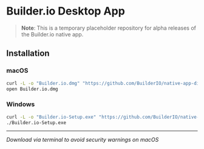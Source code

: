 # Builder.io Desktop App

> **Note**: This is a temporary placeholder repository for alpha releases of the Builder.io native app.

## Installation

### macOS
```bash
curl -L -o "Builder.io.dmg" "https://github.com/BuilderIO/native-app-distribution/releases/download/v2025.07.14-alpha/Builder.io-v2025.07.14-alpha.dmg"
open Builder.io.dmg
```

### Windows  
```bash
curl -L -o "Builder.io-Setup.exe" "https://github.com/BuilderIO/native-app-distribution/releases/download/v2025.07.14-alpha/Builder.io Setup v2025.07.14-alpha.exe"
./Builder.io-Setup.exe
```

---

*Download via terminal to avoid security warnings on macOS*
